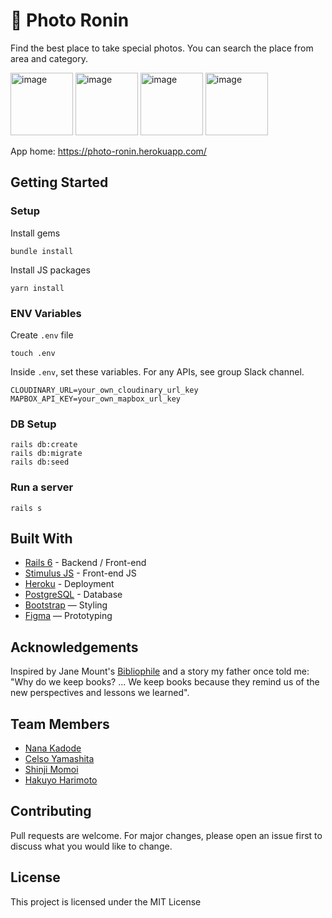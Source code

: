 # 📸 Photo Ronin

Find the best place to take special photos. You can search the place from area and category. 

<img width="100" alt="image" src="https://user-images.githubusercontent.com/99185540/177044477-093b7c76-63a1-4aac-8ea3-2c94ce0cf6b9.png">
<img width="100" alt="image" src="https://user-images.githubusercontent.com/99185540/177044581-2fa32856-62f1-4a1c-a476-3d1b95d74675.png">
<img width="100" alt="image" src="https://user-images.githubusercontent.com/99185540/177044640-3ac4d846-af15-4380-a9ad-66ae7ca144e6.png">
<img width="100" alt="image" src="https://user-images.githubusercontent.com/99185540/177044678-955a3204-0114-4987-b2b4-d055d68c7ae9.png">

App home: https://photo-ronin.herokuapp.com/
   

## Getting Started
### Setup

Install gems
```
bundle install
```
Install JS packages
```
yarn install
```

### ENV Variables
Create `.env` file
```
touch .env
```
Inside `.env`, set these variables. For any APIs, see group Slack channel.
```
CLOUDINARY_URL=your_own_cloudinary_url_key
MAPBOX_API_KEY=your_own_mapbox_url_key
```

### DB Setup
```
rails db:create
rails db:migrate
rails db:seed
```

### Run a server
```
rails s
```

## Built With
- [Rails 6](https://guides.rubyonrails.org/) - Backend / Front-end
- [Stimulus JS](https://stimulus.hotwired.dev/) - Front-end JS
- [Heroku](https://heroku.com/) - Deployment
- [PostgreSQL](https://www.postgresql.org/) - Database
- [Bootstrap](https://getbootstrap.com/) — Styling
- [Figma](https://www.figma.com) — Prototyping

## Acknowledgements
Inspired by Jane Mount's [Bibliophile](https://www.amazon.com/Bibliophile-Illustrated-Miscellany-Jane-Mount/dp/1452167230) and a story my father once told me: "Why do we keep books? ... We keep books because they remind us of the new perspectives and lessons we learned".

## Team Members
- [Nana Kadode](https://www.linkedin.com/in/nana-kadode/)
- [Celso Yamashita](https://www.linkedin.com/in/ctyamashita/)
- [Shinji Momoi](https://www.linkedin.com/in/shinjimomoi/)
- [Hakuyo Harimoto](https://www.linkedin.com/in/hakuyo-harimoto-32338b123/)

## Contributing
Pull requests are welcome. For major changes, please open an issue first to discuss what you would like to change.

## License
This project is licensed under the MIT License
